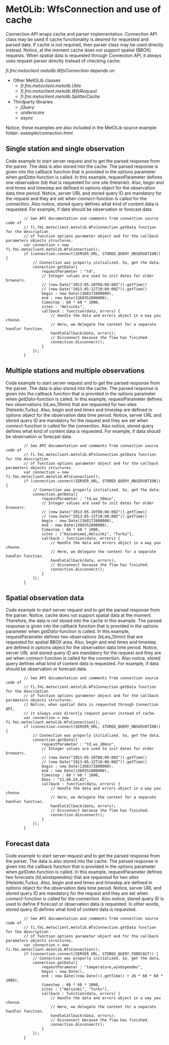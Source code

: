 MetOLib: WfsConnection and use of cache
=======================================

Connection API wraps cache and parser implementation.
Connection API class may be used if cache functionality is desired for requested and parsed data.
If cache is not required, then parser class may be used directly instead. Notice, at the moment 
cache does not support spatial (BBOX) requests. When spatial data is requested through Connection API, 
it always uses request parser directly instead of checking cache.

*fi.fmi.metoclient.metolib.WfsConnection* depends on

* Other MetOLib classes
    * *fi.fmi.metoclient.metolib.Utils*
    * *fi.fmi.metoclient.metolib.WfsRequest*
    * *fi.fmi.metoclient.metolib.SplitterCache*
* Thirdparty libraries
    * *jQuery*
    * *underscore*
    * *async*

Notice, these examples are also included in the MetOLib source example folder: example/connection.html

Single station and single observation
-------------------------------------

Code example to start server request and to get the parsed response from the parser. The data is also stored into the cache.
The parsed response is given into the callback function that is provided in the options parameter when *getData*-function is called.
In this example, requestParameter defines one observation (td) that is requested for one site (Helsinki). Also, begin and
end times and timestep are defined in options object for the observation data time period. Notice, server URL and stored query ID
are mandatory for the request and they are set when *connect*-function is called for the connection. Also notice, stored query defines
what kind of content data is requested. For example, if data should be observation or forecast data.

            // See API documentation and comments from connection source code of
            // fi.fmi.metoclient.metolib.WfsConnection.getData function for the description
            // of function options parameter object and for the callback parameters objects structures.
            var connection = new fi.fmi.metoclient.metolib.WfsConnection();
            if (connection.connect(SERVER_URL, STORED_QUERY_OBSERVATION)) {
                // Connection was properly initialized. So, get the data.
                connection.getData({
                    requestParameter : "td",
                    // Integer values are used to init dates for older browsers.
                    // (new Date("2013-05-10T08:00:00Z")).getTime()
                    // (new Date("2013-05-12T10:00:00Z")).getTime()
                    begin : new Date(1368172800000),
                    end : new Date(1368352800000),
                    timestep : 60 * 60 * 1000,
                    sites : "Helsinki",
                    callback : function(data, errors) {
                        // Handle the data and errors object in a way you choose.
                        // Here, we delegate the content for a separate handler function.
                        handleCallback(data, errors);
                        // Disconnect because the flow has finished.
                        connection.disconnect();
                    }
                });
            }

Multiple stations and multiple observations
-------------------------------------------

Code example to start server request and to get the parsed response from the parser. The data is also stored into the cache.
The parsed response is given into the callback function that is provided in the options parameter when *getData*-function is called.
In this example, requestParameter defines two observations (td,ws_10min) that are requested for two sites (Helsinki,Turku).
Also, begin and end times and timestep are defined in options object for the observation data time period. Notice, server URL
and stored query ID are mandatory for the request and they are set when *connect*-function is called for the connection.
Also notice, stored query defines what kind of content data is requested. For example, if data should be observation
or forecast data.

            // See API documentation and comments from connection source code of
            // fi.fmi.metoclient.metolib.WfsConnection.getData function for the description
            // of function options parameter object and for the callback parameters objects structures.
            var connection = new fi.fmi.metoclient.metolib.WfsConnection();
            if (connection.connect(SERVER_URL, STORED_QUERY_OBSERVATION)) {
                // Connection was properly initialized. So, get the data.
                connection.getData({
                    requestParameter : "td,ws_10min",
                    // Integer values are used to init dates for older browsers.
                    // (new Date("2013-05-10T08:00:00Z")).getTime()
                    // (new Date("2013-05-12T10:00:00Z")).getTime()
                    begin : new Date(1368172800000),
                    end : new Date(1368352800000),
                    timestep : 60 * 60 * 1000,
                    sites : ["Kaisaniemi,Helsinki", "Turku"],
                    callback : function(data, errors) {
                        // Handle the data and errors object in a way you choose.
                        // Here, we delegate the content for a separate handler function.
                        handleCallback(data, errors);
                        // Disconnect because the flow has finished.
                        connection.disconnect();
                    }
                });
            }

Spatial observation data
------------------------

Code example to start server request and to get the parsed response from the parser.
Notice, cache does not support spatial data at the moment. Therefore, the data is not stored into the cache in this example.
The parsed response is given into the callback function that is provided in the options parameter when *getData*-function is called.
In this example, requestParameter defines two observations (td,ws_10min) that are requested for spatial BBOX area.
Also, begin and end times and timestep are defined in options object for the observation data time period. Notice, server URL
and stored query ID are mandatory for the request and they are set when *connect*-function is called for the connection.
Also notice, stored query defines what kind of content data is requested. For example, if data should be observation
or forecast data.

            // See API documentation and comments from connection source code of
            // fi.fmi.metoclient.metolib.WfsConnection.getData function for the description
            // of function options parameter object and for the callback parameters objects structures.
            // Notice, when spatial data is requested through Connection API,
            // it always uses directly request parser instead of cache.
            var connection = new fi.fmi.metoclient.metolib.WfsConnection();
            if (connection.connect(SERVER_URL, STORED_QUERY_OBSERVATION)) {
                // Connection was properly initialized. So, get the data.
                connection.getData({
                    requestParameter : "td,ws_10min",
                    // Integer values are used to init dates for older browsers.
                    // (new Date("2013-05-10T08:00:00Z")).getTime()
                    // (new Date("2013-05-12T10:00:00Z")).getTime()
                    begin : new Date(1368172800000),
                    end : new Date(1368352800000),
                    timestep : 60 * 60 * 1000,
                    bbox : "21,60,24,65",
                    callback : function(data, errors) {
                        // Handle the data and errors object in a way you choose.
                        // Here, we delegate the content for a separate handler function.
                        handleCallback(data, errors);
                        // Disconnect because the flow has finished.
                        connection.disconnect();
                    }
                });
            }

Forecast data
-------------

Code example to start server request and to get the parsed response from the parser. The data is also stored into the cache.
The parsed response is given into the callback function that is provided in the options parameter when *getData*-function is called.
In this example, requestParameter defines two forecasts (td,windspeedms) that are requested for two sites (Helsinki,Turku).
Also, begin and end times and timestep are defined in options object for the observation data time period. Notice, server URL
and stored query ID are mandatory for the request and they are set when *connect*-function is called for the connection.
Also notice, stored query ID is used to define if forecast or observation data is requested. In other words, stored query ID
defines what kind of content data is requested.

            // See API documentation and comments from connection source code of
            // fi.fmi.metoclient.metolib.WfsConnection.getData function for the description
            // of function options parameter object and for the callback parameters objects structures.
            var connection = new fi.fmi.metoclient.metolib.WfsConnection();
            if (connection.connect(SERVER_URL, STORED_QUERY_FORECAST)) {
                // Connection was properly initialized. So, get the data.
                connection.getData({
                    requestParameter : "temperature,windspeedms",
                    begin : new Date(),
                    end : new Date((new Date()).getTime() + 26 * 60 * 60 * 1000),
                    timestep : 60 * 60 * 1000,
                    sites : ["Helsinki", "Turku"],
                    callback : function(data, errors) {
                        // Handle the data and errors object in a way you choose.
                        // Here, we delegate the content for a separate handler function.
                        handleCallback(data, errors);
                        // Disconnect because the flow has finished.
                        connection.disconnect();
                    }
                });
            }
